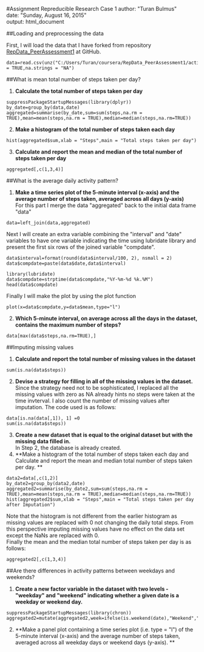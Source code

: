 #Assignment Repreducible Research Case 1
author: "Turan Bulmus"      
date: "Sunday, August 16, 2015"       
output: html_document      

##Loading and preprocessing the data

First, I will load the data that I have forked from repository [RepData_PeerAssessment1](https://github.com/rdpeng/RepData_PeerAssessment1) at GitHub.
```{r, echo=TRUE}
data=read.csv(unz("C:/Users/Turan/coursera/RepData_PeerAssessment1/activity.zip","activity.csv"),header = TRUE,na.strings = "NA")
```
##What is mean total number of steps taken per day?
1. **Calculate the total number of steps taken per day**
```{r,echo=TRUE,warning=FALSE}
suppressPackageStartupMessages(library(dplyr))
by_date=group_by(data,date)
aggregated=summarise(by_date,sum=sum(steps,na.rm = TRUE),mean=mean(steps,na.rm = TRUE),median=median(steps,na.rm=TRUE))
```
2. **Make a histogram of the total number of steps taken each day**
```{r,echo=TRUE,warning=FALSE}
hist(aggregated$sum,xlab = "Steps",main = "Total steps taken per day")
```

3. **Calculate and report the mean and median of the total number of steps taken per day**
```{r,echo=TRUE}
aggregated[,c(1,3,4)]
```

##What is the average daily activity pattern?
1. **Make a time series plot of the 5-minute interval (x-axis) and the average number of steps taken, averaged across all days (y-axis)**  
For this part I merge the data "aggregated" back to the initial data frame "data"

```{r,echo=TRUE}
data=left_join(data,aggregated)
```
Next I will create an extra variable combining the "interval" and "date" variables to have one variable indicating the time using lubridate library and present the first six rows of the joined variable "compdate".
```{r,echo=TRUE}
data$interval=format(round(data$interval/100, 2), nsmall = 2)
data$compdate=paste(data$date,data$interval)

library(lubridate)
data$compdate=strptime(data$compdate,"%Y-%m-%d %k.%M")
head(data$compdate)
```
Finally I will make the plot by using the plot function
```{r,echo=TRUE}
plot(x=data$compdate,y=data$mean,type="l")
```  

2. **Which 5-minute interval, on average across all the days in the dataset, contains the maximum number of steps?**

```{r,echo=TRUE}
data[max(data$steps,na.rm=TRUE),]
```
##Imputing missing values
1. **Calculate and report the total number of missing values in the dataset**
```{r,echo=TRUE}
sum(is.na(data$steps))
```
2. **Devise a strategy for filling in all of the missing values in the dataset.**  
Since the strategy need not to be sophisticated, I replaced all the missing values with zero as NA already hints no steps were taken at the time invterval. I also count the number of missing values after imputation. The code used is as follows:
```{r,echo=TRUE}
data[is.na(data[,1]), 1] =0
sum(is.na(data$steps))
```
3. **Create a new dataset that is equal to the original dataset but with the missing data filled in.**  
In Step 2, the database is already created.  
4. **Make a histogram of the total number of steps taken each day and Calculate and report the mean and median total number of steps taken per day.  **
```{r,echo=TRUE}
data2=data[,c(1,2)]
by_date2=group_by(data2,date)
aggregated2=summarise(by_date2,sum=sum(steps,na.rm = TRUE),mean=mean(steps,na.rm = TRUE),median=median(steps,na.rm=TRUE))
hist(aggregated2$sum,xlab = "Steps",main = "Total steps taken per day after Imputation")
```  

Note that the histogram is not different from the earlier histogram as missing values are replaced with 0 not changing the daily total steps. From this perspective imputing missing values have no effect on the data set except the NaNs are replaced with 0.  
Finally the mean and the median total number of steps taken per day is as follows:
```{r,echo=TRUE}
aggregated2[,c(1,3,4)]
```
##Are there differences in activity patterns between weekdays and weekends?   
1. **Create a new factor variable in the dataset with two levels - "weekday" and "weekend" indicating whether a given date is a weekday or weekend day.**
```{r,echo=TRUE}
suppressPackageStartupMessages(library(chron))
aggregated2=mutate(aggregated2,week=ifelse(is.weekend(date),"Weekend","Weekday"))
```   

2. **Make a panel plot containing a time series plot (i.e. type = "l") of the 5-minute interval (x-axis) and the average number of steps taken, averaged across all weekday days or weekend days (y-axis). **  
